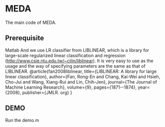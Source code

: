 # MEDA
The main code of MEDA.
## Prerequisite
Matlab
And we use LR classifier from LIBLINEAR, which is a library for large-scale regularized linear classification and regression
(http://www.csie.ntu.edu.tw/~cjlin/liblinear). It is very easy to use as the usage and the way of specifying parameters are the same as that
of LIBLINEAR.
@article{fan2008liblinear,
	title={LIBLINEAR: A library for large linear classification},
	author={Fan, Rong-En and Chang, Kai-Wei and Hsieh, Cho-Jui and Wang, Xiang-Rui and Lin, Chih-Jen},
	journal={The Journal of Machine Learning Research},
	volume={9},
	pages={1871--1874},
	year={2008},
	publisher={JMLR. org}
}

## DEMO
Run the demo.m
